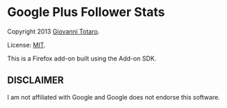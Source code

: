 # Google Plus Follower Stats #

Copyright 2013 [Giovanni Totaro](www.ingtotaro.it).

License: [MIT](http://www.opensource.org/licenses/MIT).

This is a Firefox add-on built using the Add-on SDK.

## DISCLAIMER ##
I am not affiliated with Google and Google does not endorse this software.
